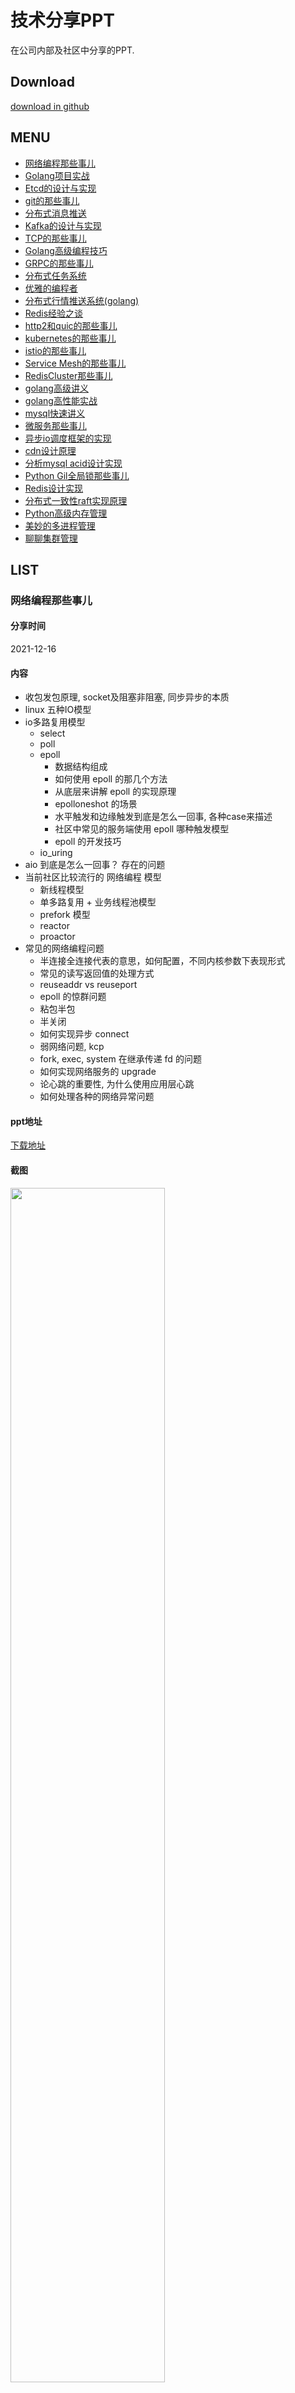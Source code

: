 # 技术分享PPT

在公司内部及社区中分享的PPT.

## Download

[download in github](https://github.com/rfyiamcool/share_ppt/tags)

## MENU

- [网络编程那些事儿](#网络编程那些事儿)
- [Golang项目实战](#Golang项目实战)
- [Etcd的设计与实现](#Etcd的设计与实现)
- [git的那些事儿](#GIT的那些事儿)
- [分布式消息推送](#分布式消息推送)
- [Kafka的设计与实现](#Kafka的设计与实现)
- [TCP的那些事儿](#TCP的那些事儿)
- [Golang高级编程技巧](#Golang高级技巧)
- [GRPC的那些事儿](#GRPC的那些事儿)
- [分布式任务系统](#分布式任务系统)
- [优雅的编程者](#优雅的编程者)
- [分布式行情推送系统(golang)](#分布式行情推送系统golang)
- [Redis经验之谈](#Redis经验之谈)
- [http2和quic的那些事儿](#http2和quic的那些事儿)
- [kubernetes的那些事儿](#kubernetes的那些事儿)
- [istio的那些事儿](#istio的那些事儿)
- [Service Mesh的那些事儿](#Service-Mesh的那些事儿)
- [RedisCluster那些事儿](#RedisCluster那些事儿)
- [golang高级讲义](#golang高级讲义)
- [golang高性能实战](#golang高性能实战)
- [mysql快速讲义](#mysql快速讲义)
- [微服务那些事儿](#微服务那些事儿)
- [异步io调度框架的实现](#异步io调度框架的实现)
- [cdn设计原理](#cdn设计原理)
- [分析mysql acid设计实现](#分析mysql-acid设计实现)
- [Python Gil全局锁那些事儿](#Python-Gil全局锁那些事儿)
- [Redis设计实现](#Redis设计实现)
- [分布式一致性raft实现原理](#分布式一致性raft实现原理)
- [Python高级内存管理](#Python高级内存管理)
- [美妙的多进程管理](#美妙的多进程管理)
- [聊聊集群管理](#聊聊集群管理)

## LIST

### 网络编程那些事儿

#### 分享时间

2021-12-16

#### 内容

- 收包发包原理, socket及阻塞非阻塞, 同步异步的本质
- linux 五种IO模型
- io多路复用模型
  - select
  - poll
  - epoll
    - 数据结构组成
    - 如何使用 epoll 的那几个方法
    - 从底层来讲解 epoll 的实现原理
    - epolloneshot 的场景
    - 水平触发和边缘触发到底是怎么一回事, 各种case来描述
    - 社区中常见的服务端使用 epoll 哪种触发模型
    - epoll 的开发技巧
  - io_uring
- aio 到底是怎么一回事？ 存在的问题
- 当前社区比较流行的 网络编程 模型
  - 新线程模型
  - 单多路复用 + 业务线程池模型
  - prefork 模型
  - reactor
  - proactor
- 常见的网络编程问题
  - 半连接全连接代表的意思，如何配置，不同内核参数下表现形式
  - 常见的读写返回值的处理方式
  - reuseaddr vs reuseport
  - epoll 的惊群问题
  - 粘包半包
  - 半关闭
  - 如何实现异步 connect
  - 弱网络问题, kcp
  - fork, exec, system 在继承传递 fd 的问题
  - 如何实现网络服务的 upgrade
  - 论心跳的重要性, 为什么使用应用层心跳
  - 如何处理各种的网络异常问题

#### ppt地址

[下载地址](network_server.pdf)

#### 截图

<img src="images/network_server.jpg" width="70%">

### Golang项目实战

#### 分享时间

2021-11-08

#### 内容

- 代码规范
- 接口规范
- Git规范
- 常见设计模式
- Golang开发经验
- Golang编码技巧

#### ppt地址

[下载地址](golang_skills.pdf)

#### 截图

<img src="images/golang_skills.jpg" width="70%">

### Etcd的设计与实现

#### 分享时间

2021-07-05

#### 内容

- raft共识算法
- boltdb知识点
- etcd自身的功能实现
  - 关键结构体
  - mvcc实现
  - treeindex及boltdb存储布局
  - txn事务的实现
  - watch监听的实现
  - lease监听的实现
  - compact的实现
  - defrag的实现
  - 锁的实现
- etcd的使用经验

#### ppt地址

[下载地址](etcd_cluster.pdf)

#### 截图

<img src="images/etcd_cluster.jpg" width="70%">

### GIT的那些事儿

#### 分享时间

2021-04-21

#### 内容

- git由来
- git原理 (大篇幅讲解)
- git规范 (git-flow工作流讲解)
- git技巧

#### ppt地址

[下载地址](git.pdf)

#### 截图

<img src="images/git.jpg" width="70%">

### 分布式消息推送

#### 分享时间

2021-03-24

#### ppt地址

[在线观看](null)

[下载地址](message_pusher.pdf)

#### 截图

<img src="images/message_pusher.jpg" width="70%">

### Kafka的设计与实现

#### 分享时间

2021-02-23

#### ppt地址

[在线观看](null)

[下载地址](kafka.pdf)

#### 截图

<img src="images/kafka.jpg" width="70%">

### TCP的那些事儿

#### 分享时间

2021-01-06

#### ppt地址

[在线观看](https://myslide.cn/slides/23281)

[下载地址](tcp_protocol.pdf)

#### 截图

<img src="images/tcp.jpg" width="70%">

### Golang高级技巧

#### 分享时间

2020-11-15

#### ppt地址

[在线观看](https://myslide.cn/slides/23112)

[下载地址](golang_tips.pdf)

#### 截图

<img src="images/golang_tips_home.jpg" width="70%">

### GRPC的那些事儿

#### 分享时间

2020-09-30

#### ppt地址

[在线观看](https://myslide.cn/slides/23114)

[下载地址](grpc.pdf)

#### 截图

<img src="images/grpc.jpg" width="70%">

讲述了grpc的特点, 使用方法及生产环境中的经验，话题包括了http1.1, http2.0, http3.0的实现, protobuf的编码实现, wireshark抓包分析grpc等等.

### 分布式任务系统

#### 分享时间

2020-06

#### ppt地址

[在线观看](https://myslide.cn/slides/23115)

[下载地址](shark.pdf)

#### 截图

<img src="images/shark_home.jpg" width="70%">

### 优雅的编程者

#### 分享时间

2020-03

#### ppt地址

[在线观看](https://myslide.cn/slides/23113)

[下载地址](drunbility.pdf)

#### 截图

<img src="images/drunbility_home.jpg" width="70%">

### 分布式行情推送系统golang

#### 分享时间

2019-12

#### ppt地址

[在线观看](https://myslide.cn/slides/23117)

[下载地址](push_cluster.pdf)

### Redis经验之谈

#### 分享时间

2019-11

#### 截图

<img src="images/redis_qa_home.jpg" width="70%">

#### ppt地址

[在线观看](https://myslide.cn/slides/23118)

[下载地址](redis_qa.pdf)

### http2和quic的那些事儿

#### 分享时间

2019-08

#### ppt地址

[在线观看](https://myslide.cn/slides/23116)

[下载地址](http2quic.pdf)

### kubernetes的那些事儿

#### 分享时间

2019-08

#### ppt地址

[在线观看](https://myslide.cn/slides/23120)

[下载地址](k8s.pdf)

### istio的那些事儿

#### 分享时间

2019-07

#### ppt地址

[在线观看](https://myslide.cn/slides/23119)

[下载地址](istio.pdf)

### ServiceMesh的那些事儿

#### 分享时间

2019-07

#### ppt地址

[在线观看](https://myslide.cn/slides/23121)

[下载地址](service_mesh.pdf)

### RedisCluster那些事儿

#### 分享时间

2019-02

#### ppt地址

[在线观看](https://myslide.cn/slides/23122)

[下载地址](redis_cluster.pdf)

### golang高级讲义

#### 分享时间

2018-07

#### ppt地址

[在线观看](https://myslide.cn/slides/23123)

[下载地址](golang_advance.pdf)

### golang高性能实战

#### 分享时间

2018-03

#### ppt地址

[在线观看](https://myslide.cn/slides/23124)

[下载地址](golang_fast.pdf)

### mysql快速讲义

#### 分享时间

2017-08

#### ppt地址

[在线观看](https://myslide.cn/slides/23130)

[下载地址](mysql_fast.pdf)

### redis高级讲义

#### 分享时间

2017-05

#### ppt地址

[在线观看](https://myslide.cn/slides/23129)

[下载地址](redis_advance.pdf)

### 微服务那些事儿

#### 分享时间

2017-02

#### ppt地址

[在线观看](https://myslide.cn/slides/23128)

[下载地址](micro_service.pdf)

### 异步io调度框架的实现

#### 分享时间

2016-12

#### ppt地址

[在线观看](https://myslide.cn/slides/23127)

[下载地址](async_frame.pdf)

### cdn设计原理

#### 分享时间

2016-07

#### ppt地址

[在线观看](https://myslide.cn/slides/23126)

[下载地址](cdn_design.pdf)

### 分析mysql acid设计实现

#### 分享时间

2016-05

#### ppt地址

[在线观看](https://myslide.cn/slides/23131)

[下载地址](mysql_acid.pdf)

### Python Gil全局锁那些事儿

#### 分享时间

2016-04

#### ppt地址

[在线观看](https://myslide.cn/slides/23132)

[下载地址](python_gil.pdf)

### Redis设计实现

#### 分享时间

2016-03

#### ppt地址

[在线观看](https://myslide.cn/slides/23133)

[下载地址](rediscode.pdf)

### 分布式一致性raft实现原理

#### 分享时间

2015-08

#### ppt地址

[在线观看](https://myslide.cn/slides/23134)

[下载地址](raft_design.pdf)

### Python高级内存管理

#### 分享时间

2015-06

#### ppt地址

[在线观看](https://myslide.cn/slides/23135)

[下载地址](pygc.pdf)

### 美妙的多进程管理

#### 分享时间

2015-02

#### ppt地址

[在线观看](https://myslide.cn/slides/23136)

[下载地址](python_process.pdf)

### 聊聊集群管理

#### 分享时间

2014-09

#### ppt地址

[下载地址](devops_cluster.pdf)
